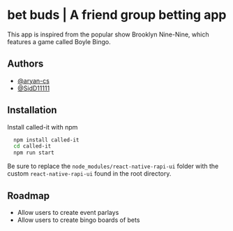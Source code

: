 # bet buds | A friend group betting app

This app is inspired from the popular show Brooklyn Nine-Nine, which features a game called Boyle Bingo.


## Authors

- [@aryan-cs](https://www.github.com/aryan-cs)
- [@SidD11111](https://www.github.com/SidD11111)

## Installation

Install called-it with npm

```bash
  npm install called-it
  cd called-it
  npm run start
```
    
Be sure to replace the ```node_modules/react-native-rapi-ui``` folder with the custom ```react-native-rapi-ui``` found in the root directory.
## Roadmap

- Allow users to create event parlays
- Allow users to create bingo boards of bets

